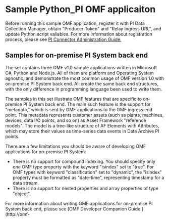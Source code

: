 # Sample Python_PI OMF applicaiton  

Before running this sample OMF application, register it with PI Data Collection Manager, obtain "Producer Token" and "Relay Ingress URL", and update Python script valiables. For more information about registration process, please see [PI Connector Administration Guide.](https://techsupport.osisoft.com/Downloads/File/40489fc5-e515-4669-b185-8866a9f9f616)  


## Samples for on-premise PI System back end

The set contains three OMF v1.0 sample applications written in Microsoft C#, Python and Node.js. All of them are platform and Operating System agnostic, and demonstrate the most common usage of OMF version 1.0 with on-premise PI System back end. All create the same back end structures, with the only difference in programming language been used to write them.

The samples in this set illustrate OMF features that are specific to on-premise PI System back end. The main such feature is the support for "metadata," which is sent by OMF applications to the OMF ingress end point. This metadata represents customer assets (such as plants, machines, devices, data I/O points, and so on) as Asset Framework "reference models". The model is a tree-like structure of AF Elements with Attributes, which may store their values as time-series data events in Data Archive PI points.

There are a few limitations you should be aware of developing OMF applications for on-premise PI System:  
- There is no support for compound indexing. You should specify only one OMF type property with the keyword "isindex" set to "true". For OMF types with keyword "classification" set to "dynamic", the "isindex" property must be formatted as "date-time", representing timestamp for a data stream.  
- There is no support for nested properties and array properties of type "object".

For more information about writing OMF applications for on-premise PI System back end, please see [OMF Developer Companion Guide.](http://omf-